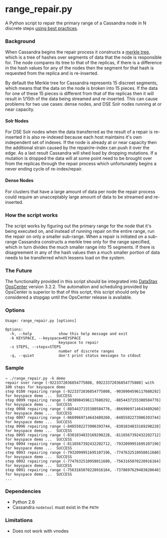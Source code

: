 range_repair.py
======================

A Python script to repair the primary range of a Cassandra node in N discrete steps [using best practices](http://www.datastax.com/dev/blog/advanced-repair-techniques).

### Background
When Cassandra begins the repair process it constructs a [merkle tree](http://en.wikipedia.org/wiki/Merkle_tree), which is a tree of hashes over segments of data that the node is responsible for. The node compares its tree to that of the replicas, if there is a difference in the hash values for any of the nodes then the segment for that hash is requested from the replica and is re-inserted.

By default the Merkle tree for Cassandra represents 15 discreet segments, which means that the data on the node is broken into 15 pieces. If the data for one of these 15 pieces is different from that of the replicas then it will result in 1/15th of the data being streamed and re-inserted. This can cause problems for two use cases: dense nodes, and DSE Solr nodes running at or near capacity.

#### Solr Nodes
For DSE Solr nodes when the data transferred as the result of a repair is re-inserted it is also re-indexed because each host maintains it's own independent set of indexes. If the node is already at or near capacity then the additional strain caused by the repair/re-index can push it over the edge. As a last result Cassandra will shed load by dropping mutations. If a mutation is dropped the data will at some point need to be brought over from the replicas through the repair process which unfortunately begins a never ending cycle of re-index/repair.

#### Dense Nodes
For clusters that have a large amount of data per node the repair process could require an unacceptably large amount of data to be streamed and re-inserted.

### How the script works
The script works by figuring out the primary range for the node that it's being executed on, and instead of running repair on the entire range, run the repair on only a smaller sub-range. When a repair is initiated on a sub-range Cassandra constructs a merkle tree only for the range specified, which in turn divides the much smaller range into 15 segments. If there is disagreement in any of the hash values then a much smaller portion of data needs to be transferred which lessens load on the system.

### The Future
The functionality provided in this script should be integrated into [DataStax OpsCenter](http://www.datastax.com/what-we-offer/products-services/datastax-opscenter) version 3.2.2. The automation and scheduling provided by OpsCenter is superior to that of this script, this script should only be considered a stopgap until the OpsCenter release is available.

### Options

```
Usage: range_repair.py [options]

Options:
  -h, --help            show this help message and exit
  -k KEYSPACE, --keyspace=KEYSPACE
                        keyspace to repair
  -s STEPS, --steps=STEPS
                        number of discrete ranges
  -q, --quiet           don't print status messages to stdout
```

### Sample

```
⇒ ./range_repair.py -k demo
repair over range (-9223372036854775808, 09223372036854775808] with 100 steps for keyspace demo
step 0100 repairing range (-9223372036854775808, -9038904596117680292] for keyspace demo ...  SUCCESS
step 0099 repairing range (-9038904596117680292, -8854437155380584776] for keyspace demo ...  SUCCESS
step 0098 repairing range (-8854437155380584776, -8669969714643489260] for keyspace demo ...  SUCCESS
step 0097 repairing range (-8669969714643489260, -8485502273906393744] for keyspace demo ...  SUCCESS
step 0096 repairing range (-8485502273906393744, -8301034833169298228] for keyspace demo ...  SUCCESS
step 0095 repairing range (-8301034833169298228, -8116567392432202712] for keyspace demo ...  SUCCESS
step 0094 repairing range (-8116567392432202712, -7932099951695107196] for keyspace demo ...  SUCCESS
step 0093 repairing range (-7932099951695107196, -7747632510958011680] for keyspace demo ...  SUCCESS
step 0092 repairing range (-7747632510958011680, -7563165070220916164] for keyspace demo ...  SUCCESS
step 0091 repairing range (-7563165070220916164, -7378697629483820648] for keyspace demo ...  SUCCESS
...
```

### Dependencies
-   Python 2.6
-   Cassandra ```nodetool``` must exist in the ```PATH```

### Limitations
-   Does not work with vnodes
